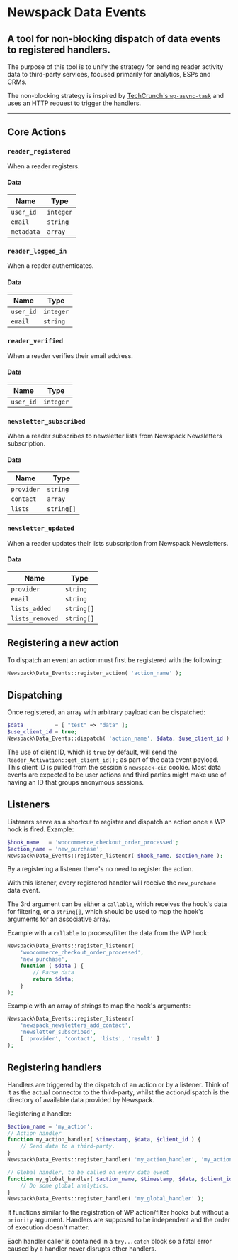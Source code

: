# Newspack Data Events

## A tool for non-blocking dispatch of data events to registered handlers.

The purpose of this tool is to unify the strategy for sending reader activity data to third-party services, focused primarily for analytics, ESPs and CRMs.

The non-blocking strategy is inspired by [TechCrunch's `wp-async-task`](https://github.com/techcrunch/wp-async-task) and uses an HTTP request to trigger the handlers.

---

## Core Actions

### `reader_registered`

When a reader registers.

#### Data

| Name       | Type      |
| ---------- | --------- |
| `user_id`  | `integer` |
| `email`    | `string`  |
| `metadata` | `array`   |

### `reader_logged_in`

When a reader authenticates.

#### Data

| Name      | Type      |
| --------- | --------- |
| `user_id` | `integer` |
| `email`   | `string`  |

### `reader_verified`

When a reader verifies their email address.

#### Data

| Name      | Type      |
| --------- | --------- |
| `user_id` | `integer` |

### `newsletter_subscribed`

When a reader subscribes to newsletter lists from Newspack Newsletters subscription.

#### Data

| Name       | Type       |
| ---------- | ---------- |
| `provider` | `string`   |
| `contact`  | `array`    |
| `lists`    | `string[]` |

### `newsletter_updated`

When a reader updates their lists subscription from Newspack Newsletters.

#### Data

| Name            | Type       |
| --------------- | ---------- |
| `provider`      | `string`   |
| `email`         | `string`   |
| `lists_added`   | `string[]` |
| `lists_removed` | `string[]` |

## Registering a new action

To dispatch an event an action must first be registered with the following:

```php
Newspack\Data_Events::register_action( 'action_name' );
```

## Dispatching

Once registered, an array with arbitrary payload can be dispatched:

```php
$data          = [ "test" => "data" ];
$use_client_id = true;
Newspack\Data_Events::dispatch( 'action_name', $data, $use_client_id );
```

The use of client ID, which is `true` by default, will send the `Reader_Activation::get_client_id();` as part of the data event payload. This client ID is pulled from the session's `newspack-cid` cookie. Most data events are expected to be user actions and third parties might make use of having an ID that groups anonymous sessions.

## Listeners

Listeners serve as a shortcut to register and dispatch an action once a WP hook is fired. Example:

```php
$hook_name   = 'woocommerce_checkout_order_processed';
$action_name = 'new_purchase';
Newspack\Data_Events::register_listener( $hook_name, $action_name );
```

By a registering a listener there's no need to register the action.

With this listener, every registered handler will receive the `new_purchase` data event.

The 3rd argument can be either a `callable`, which receives the hook's data for filtering, or a `string[]`, which should be used to map the hook's arguments for an associative array.

Example with a `callable` to process/filter the data from the WP hook:

```php
Newspack\Data_Events::register_listener(
	'woocommerce_checkout_order_processed',
	'new_purchase',
	function ( $data ) {
		// Parse data
		return $data;
	}
);
```

Example with an array of strings to map the hook's arguments:

```php
Newspack\Data_Events::register_listener(
	'newspack_newsletters_add_contact',
	'newsletter_subscribed',
	[ 'provider', 'contact', 'lists', 'result' ]
);
```

## Registering handlers

Handlers are triggered by the dispatch of an action or by a listener. Think of it as the actual connector to the third-party, whilst the action/dispatch is the directory of available data provided by Newspack.

Registering a handler:

```php
$action_name = 'my_action';
// Action handler
function my_action_handler( $timestamp, $data, $client_id ) {
	// Send data to a third-party.
}
Newspack\Data_Events::register_handler( 'my_action_handler', 'my_action' );

// Global handler, to be called on every data event
function my_global_handler( $action_name, $timestamp, $data, $client_id ) {
	// Do some global analytics.
}
Newspack\Data_Events::register_handler( 'my_global_handler' );
```

It functions similar to the registration of WP action/filter hooks but without a `priority` argument. Handlers are supposed to be independent and the order of execution doesn't matter.

Each handler caller is contained in a `try...catch` block so a fatal error caused by a handler never disrupts other handlers.

